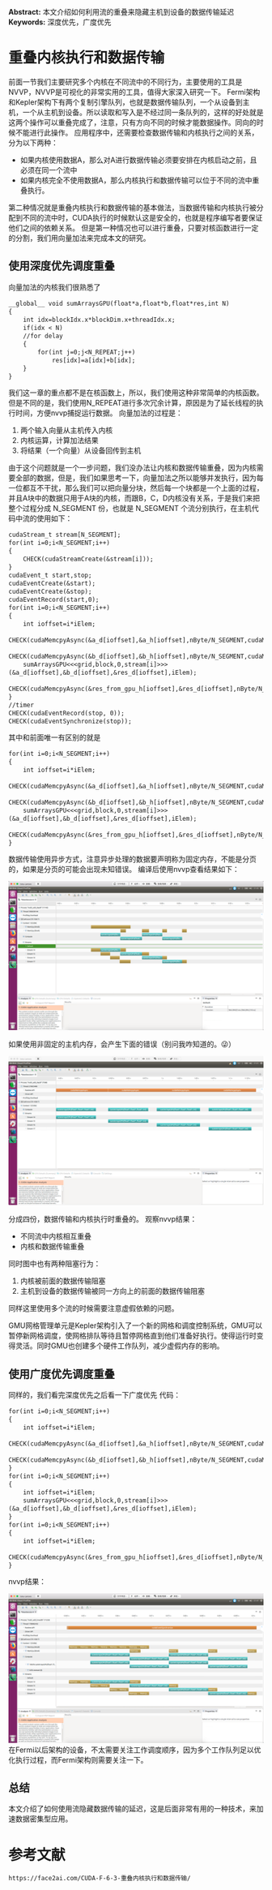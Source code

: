 

**Abstract:** 本文介绍如何利用流的重叠来隐藏主机到设备的数据传输延迟
**Keywords:** 深度优先，广度优先



# 重叠内核执行和数据传输

前面一节我们主要研究多个内核在不同流中的不同行为，主要使用的工具是NVVP，NVVP是可视化的非常实用的工具，值得大家深入研究一下。
Fermi架构和Kepler架构下有两个复制引擎队列，也就是数据传输队列，一个从设备到主机，一个从主机到设备。所以读取和写入是不经过同一条队列的，这样的好处就是这两个操作可以重叠完成了，注意，只有方向不同的时候才能数据操作。同向的时候不能进行此操作。
应用程序中，还需要检查数据传输和内核执行之间的关系，分为以下两种：

- 如果内核使用数据A，那么对A进行数据传输必须要安排在内核启动之前，且必须在同一个流中
- 如果内核完全不使用数据A，那么内核执行和数据传输可以位于不同的流中重叠执行。

第二种情况就是重叠内核执行和数据传输的基本做法，当数据传输和内核执行被分配到不同的流中时，CUDA执行的时候默认这是安全的，也就是程序编写者要保证他们之间的依赖关系。
但是第一种情况也可以进行重叠，只要对核函数进行一定的分割，我们用向量加法来完成本文的研究。

## 使用深度优先调度重叠

向量加法的内核我们很熟悉了

```
__global__ void sumArraysGPU(float*a,float*b,float*res,int N)
{
    int idx=blockIdx.x*blockDim.x+threadIdx.x;
    if(idx < N)
    //for delay
    {
        for(int j=0;j<N_REPEAT;j++)
            res[idx]=a[idx]+b[idx];
    }
}
```



我们这一章的重点都不是在核函数上，所以，我们使用这种非常简单的内核函数。但是不同的是，我们使用N_REPEAT进行多次冗余计算，原因是为了延长线程的执行时间，方便nvvp捕捉运行数据。
向量加法的过程是：

1. 两个输入向量从主机传入内核
2. 内核运算，计算加法结果
3. 将结果（一个向量）从设备回传到主机

由于这个问题就是一个一步问题，我们没办法让内核和数据传输重叠，因为内核需要全部的数据，但是，我们如果思考一下，向量加法之所以能够并发执行，因为每一位都互不干扰，那么我们可以把向量分块，然后每一个块都是一个上面的过程，并且A块中的数据只用于A块的内核，而跟B，C，D内核没有关系，于是我们来把整个过程分成 N_SEGMENT 份，也就是 N_SEGMENT 个流分别执行，在主机代码中流的使用如下：

```
cudaStream_t stream[N_SEGMENT];
for(int i=0;i<N_SEGMENT;i++)
{
    CHECK(cudaStreamCreate(&stream[i]));
}
cudaEvent_t start,stop;
cudaEventCreate(&start);
cudaEventCreate(&stop);
cudaEventRecord(start,0);
for(int i=0;i<N_SEGMENT;i++)
{
    int ioffset=i*iElem;
    CHECK(cudaMemcpyAsync(&a_d[ioffset],&a_h[ioffset],nByte/N_SEGMENT,cudaMemcpyHostToDevice,stream[i]));
    CHECK(cudaMemcpyAsync(&b_d[ioffset],&b_h[ioffset],nByte/N_SEGMENT,cudaMemcpyHostToDevice,stream[i]));
    sumArraysGPU<<<grid,block,0,stream[i]>>>(&a_d[ioffset],&b_d[ioffset],&res_d[ioffset],iElem);
    CHECK(cudaMemcpyAsync(&res_from_gpu_h[ioffset],&res_d[ioffset],nByte/N_SEGMENT,cudaMemcpyDeviceToHost,stream[i]));
}
//timer
CHECK(cudaEventRecord(stop, 0));
CHECK(cudaEventSynchronize(stop));
```



其中和前面唯一有区别的就是

```
for(int i=0;i<N_SEGMENT;i++)
{
    int ioffset=i*iElem;
    CHECK(cudaMemcpyAsync(&a_d[ioffset],&a_h[ioffset],nByte/N_SEGMENT,cudaMemcpyHostToDevice,stream[i]));
    CHECK(cudaMemcpyAsync(&b_d[ioffset],&b_h[ioffset],nByte/N_SEGMENT,cudaMemcpyHostToDevice,stream[i]));
    sumArraysGPU<<<grid,block,0,stream[i]>>>(&a_d[ioffset],&b_d[ioffset],&res_d[ioffset],iElem);
    CHECK(cudaMemcpyAsync(&res_from_gpu_h[ioffset],&res_d[ioffset],nByte/N_SEGMENT,cudaMemcpyDeviceToHost,stream[i]));
}
```



数据传输使用异步方式，注意异步处理的数据要声明称为固定内存，不能是分页的，如果是分页的可能会出现未知错误。
编译后使用nvvp查看结果如下：

![re-0](imgs/re-0.png)

如果使用非固定的主机内存，会产生下面的错误（别问我咋知道的。😜）

![re-1](imgs/re-1-20220325111317074.png)

分成四份，数据传输和内核执行时重叠的。
观察nvvp结果：

- 不同流中内核相互重叠
- 内核和数据传输重叠

同时图中也有两种阻塞行为：

1. 内核被前面的数据传输阻塞
2. 主机到设备的数据传输被同一方向上的前面的数据传输阻塞

同样这里使用多个流的时候需要注意虚假依赖的问题。

GMU网格管理单元是Kepler架构引入了一个新的网格和调度控制系统，GMU可以暂停新网格调度，使网格排队等待且暂停网格直到他们准备好执行。使得运行时变得灵活。同时GMU也创建多个硬件工作队列，减少虚假内存的影响。

## 使用广度优先调度重叠

同样的，我们看完深度优先之后看一下广度优先
代码：

```
for(int i=0;i<N_SEGMENT;i++)
{
    int ioffset=i*iElem;
    CHECK(cudaMemcpyAsync(&a_d[ioffset],&a_h[ioffset],nByte/N_SEGMENT,cudaMemcpyHostToDevice,stream[i]));
    CHECK(cudaMemcpyAsync(&b_d[ioffset],&b_h[ioffset],nByte/N_SEGMENT,cudaMemcpyHostToDevice,stream[i]));
}
for(int i=0;i<N_SEGMENT;i++)
{
    int ioffset=i*iElem;
    sumArraysGPU<<<grid,block,0,stream[i]>>>(&a_d[ioffset],&b_d[ioffset],&res_d[ioffset],iElem);
}
for(int i=0;i<N_SEGMENT;i++)
{
    int ioffset=i*iElem;
    CHECK(cudaMemcpyAsync(&res_from_gpu_h[ioffset],&res_d[ioffset],nByte/N_SEGMENT,cudaMemcpyDeviceToHost,stream[i]));
}
```



nvvp结果：

![nvvp-2](imgs/nvvp-2-20220325111317597.png)
在Fermi以后架构的设备，不太需要关注工作调度顺序，因为多个工作队列足以优化执行过程，而Fermi架构则需要关注一下。

## 总结

本文介绍了如何使用流隐藏数据传输的延迟，这是后面非常有用的一种技术，来加速数据密集型应用。

# 参考文献 #

```
https://face2ai.com/CUDA-F-6-3-重叠内核执行和数据传输/
```

